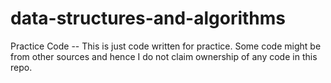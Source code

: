 # data-structures-and-algorithms
Practice Code -- This is just code written for practice. Some code might be from other sources and hence I do not claim ownership of any code in this repo.
